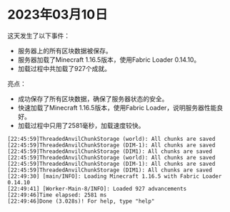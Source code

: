 # 2023年03月10日
这天发生了以下事件：

- 服务器上的所有区块数据被保存。
- 服务器加载了Minecraft 1.16.5版本，使用Fabric Loader 0.14.10。
- 加载过程中共加载了927个成就。

亮点：
- 成功保存了所有区块数据，确保了服务器状态的安全。
- 快速加载了Minecraft 1.16.5版本，使用Fabric Loader，说明服务器性能良好。
- 加载过程中只用了2581毫秒，加载速度较快。
```
[22:45:59]ThreadedAnvilChunkStorage (world): All chunks are saved
[22:45:59]ThreadedAnvilChunkStorage (DIM-1): All chunks are saved
[22:45:59]ThreadedAnvilChunkStorage (DIM1): All chunks are saved
[22:45:59]ThreadedAnvilChunkStorage (world): All chunks are saved
[22:45:59]ThreadedAnvilChunkStorage (DIM-1): All chunks are saved
[22:45:59]ThreadedAnvilChunkStorage (DIM1): All chunks are saved
[22:49:30] [main/INFO]: Loading Minecraft 1.16.5 with Fabric Loader 0.14.10
[22:49:41] [Worker-Main-8/INFO]: Loaded 927 advancements
[22:49:46]Time elapsed: 2581 ms
[22:49:46]Done (3.028s)! For help, type "help"
```
